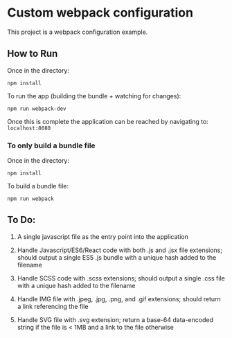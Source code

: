 # Custom webpack configuration
This project is a webpack configuration example.
## How to Run
Once in the directory: 
```
npm install
```
To run the app (building the bundle + watching for changes):
```
npm run webpack-dev
```
Once this is complete the application can be reached by navigating to:
`localhost:8080`

### To only build a bundle file
Once in the directory: 
```
npm install
```
To build a bundle file:
```
npm run webpack
```

## To Do:
1.  A single javascript file as the entry point into the application

2. Handle Javascript/ES6/React code with both .js and .jsx file extensions; should output a single ES5 .js bundle with a unique hash added to the filename

3. Handle SCSS code with .scss extensions; should output a single .css file with a unique hash added to the filename

4. Handle IMG file with .jpeg, .jpg, .png, and .gif extensions; should return a link referencing the file

5. Handle SVG file with .svg extension; return a base-64 data-encoded string if the file is < 1MB and a link to the file otherwise